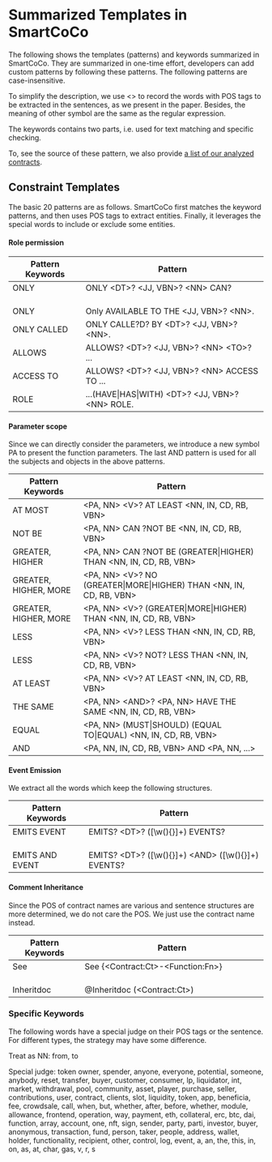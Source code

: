 # Summarized Templates in SmartCoCo

The following shows the templates (patterns) and keywords summarized in SmartCoCo. They are summarized in one-time effort, developers can add custom patterns by following these patterns. The following patterns are case-insensitive.

To simplify the description, we use <> to record the words with POS tags to be extracted in the sentences, as we present in the paper. Besides, the meaning of other symbol are the same as the regular expression. 

The keywords contains two parts, i.e. used for text matching and specific checking.

To, see the source of these pattern, we also provide [a list of our analyzed contracts](https://github.com/SCCoCo/SmartCoCo/blob/main/Pattern/Analyzed%20contracts.md).

## Constraint Templates 

The basic 20 patterns are as follows. SmartCoCo first matches the keyword patterns, and then uses POS tags to extract entities. Finally, it leverages the special words to include or exclude some entities.  

#### Role permission 
| Pattern Keywords | Pattern                                                      |
| ------------------------- | --------------------------------------------------------- |
| ONLY     &nbsp; &nbsp; &nbsp; &nbsp; &nbsp; &nbsp; &nbsp; &nbsp; &nbsp; &nbsp; &nbsp; &nbsp; &nbsp; &nbsp; &nbsp;  &nbsp;  | ONLY \<DT>? \<JJ, VBN>? \<NN> CAN?   &nbsp; &nbsp; &nbsp; &nbsp; &nbsp;  &nbsp; &nbsp; &nbsp; &nbsp; &nbsp; &nbsp; &nbsp; &nbsp;  &nbsp; &nbsp; &nbsp; &nbsp; &nbsp; &nbsp; &nbsp; &nbsp;  &nbsp; &nbsp; &nbsp; &nbsp; &nbsp; &nbsp; &nbsp; &nbsp; &nbsp; &nbsp;          |
| ONLY        | Only AVAILABLE TO THE \<JJ, VBN>? \<NN>. |
| ONLY CALLED | ONLY CALLE?D? BY  \<DT>? \<JJ, VBN>? \<NN>.          |
| ALLOWS   | ALLOWS? \<DT>? \<JJ, VBN>? \<NN> \<TO>? ...         |
| ACCESS TO   | ALLOWS? \<DT>? \<JJ, VBN>? \<NN> ACCESS TO ...       |
| ROLE        | ...\(HAVE\|HAS\|WITH) \<DT>? \<JJ, VBN>? \<NN> ROLE. |





#### Parameter scope

Since we can directly consider the parameters, we introduce a new symbol PA to present the function parameters. The last AND pattern is used for all the subjects and objects in the above patterns.

| Pattern Keywords      | Pattern                                             |
| ------------------------- | --------------------------------------------------------- |
| AT MOST               | \<PA, NN> \<V>? AT LEAST <NN, IN, CD, RB, VBN>               |
| NOT BE                | \<PA, NN> CAN ?NOT BE <NN, IN, CD, RB, VBN>                  |
| GREATER, HIGHER       | \<PA, NN> CAN ?NOT BE (GREATER\|HIGHER) THAN <NN, IN, CD, RB, VBN>     |
| GREATER, HIGHER, MORE | \<PA, NN> \<V>? NO (GREATER\|MORE\|HIGHER) THAN <NN, IN, CD, RB, VBN> |
| GREATER, HIGHER, MORE | \<PA, NN> \<V>? (GREATER\|MORE\|HIGHER) THAN <NN, IN, CD, RB, VBN> |
| LESS                  | \<PA, NN> \<V>? LESS THAN <NN, IN, CD, RB, VBN>              |
| LESS                  | \<PA, NN> \<V>? NOT? LESS THAN <NN, IN, CD, RB, VBN>         |
| AT LEAST              | \<PA, NN> \<V>? AT LEAST <NN, IN, CD, RB, VBN>               |
| THE SAME              | \<PA, NN> \<AND>? \<PA, NN> HAVE THE SAME <NN, IN, CD, RB, VBN> |
| EQUAL                 | \<PA, NN>  (MUST\|SHOULD) (EQUAL TO\|EQUAL) <NN, IN, CD, RB, VBN> |
| AND                   | <PA, NN, IN, CD, RB, VBN> AND <PA, NN, ...>                  |



#### Event Emission

We extract all the words which keep the following structures.

| Pattern Keywords | Pattern                                                      |
| ------------------------- | --------------------------------------------------------- |
| EMITS EVENT   &nbsp; &nbsp; &nbsp; &nbsp; &nbsp; &nbsp; &nbsp; &nbsp; &nbsp;  | EMITS? \<DT>? ([\w\(\)\{\}]+) EVENTS?     &nbsp; &nbsp; &nbsp; &nbsp; &nbsp;  &nbsp; &nbsp; &nbsp; &nbsp; &nbsp; &nbsp; &nbsp; &nbsp;  &nbsp; &nbsp; &nbsp; &nbsp; &nbsp; &nbsp; &nbsp; &nbsp;  &nbsp; &nbsp; &nbsp; &nbsp; &nbsp; &nbsp; &nbsp; &nbsp; &nbsp; &nbsp; &nbsp; &nbsp; &nbsp; &nbsp;                    |
| EMITS AND EVENT | EMITS? \<DT>? ([\w\(\)\{\}]+) \<AND> ([\w\(\)\{\}]+) EVENTS? |





#### Comment Inheritance

Since the POS of contract names are various and sentence structures are more determined,  we do not care the POS. We just use the contract name instead.

| Pattern Keywords | Pattern                             |
| ------------------------- | --------------------------------------------------------- |
| See    &nbsp; &nbsp; &nbsp; &nbsp; &nbsp; &nbsp; &nbsp; &nbsp; &nbsp; &nbsp; &nbsp; &nbsp; &nbsp; &nbsp; &nbsp;  &nbsp; &nbsp;    | See {\<Contract:Ct>-\<Function:Fn>}   &nbsp; &nbsp; &nbsp; &nbsp; &nbsp;  &nbsp; &nbsp; &nbsp; &nbsp; &nbsp; &nbsp; &nbsp; &nbsp;  &nbsp; &nbsp; &nbsp; &nbsp; &nbsp; &nbsp; &nbsp; &nbsp;  &nbsp; &nbsp; &nbsp; &nbsp; &nbsp; &nbsp; &nbsp; &nbsp; &nbsp; &nbsp; &nbsp;&nbsp; &nbsp; &nbsp; |
| Inheritdoc | @Inheritdoc (\<Contract:Ct>)      |



### Specific Keywords

The following words have a special judge on their POS tags or the sentence. For different types, the strategy may have some difference.

Treat as NN: from, to

Special judge: token owner, spender, anyone, everyone, potential, someone, anybody, reset, transfer, buyer, customer, consumer, lp, liquidator, int, market, withdrawal, pool, community, asset, player, purchase, seller, contributions, user, contract, clients, slot, liquidity, token, app, beneficia, fee, crowdsale, call, when, but, whether, after, before, whether, module, allowance, frontend, operation, way, payment, eth, collateral, erc, btc, dai, function, array, account, one, nft, sign, sender, party, parti, investor, buyer, anonymous, transaction, fund, person, taker, people, address, wallet, holder, functionality, recipient, other, control, log, event, a, an, the, this, in, on, as, at, char, gas, v, r, s

